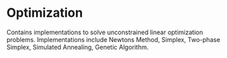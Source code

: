 # Optimization

Contains implementations to solve unconstrained linear optimization problems. Implementations include Newtons Method, Simplex, Two-phase Simplex, Simulated Annealing, Genetic Algorithm.

